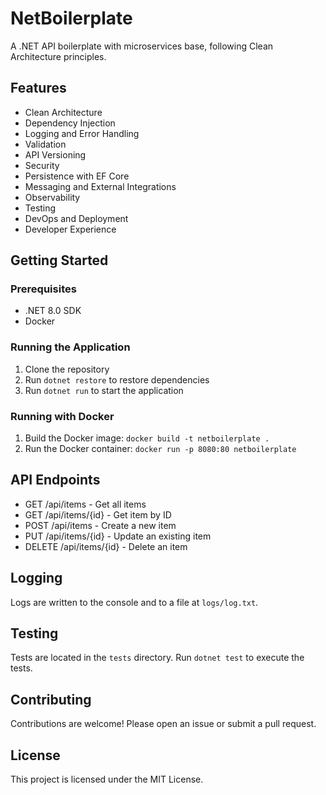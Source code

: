# NetBoilerplate

A .NET API boilerplate with microservices base, following Clean Architecture principles.

## Features

- Clean Architecture
- Dependency Injection
- Logging and Error Handling
- Validation
- API Versioning
- Security
- Persistence with EF Core
- Messaging and External Integrations
- Observability
- Testing
- DevOps and Deployment
- Developer Experience

## Getting Started

### Prerequisites

- .NET 8.0 SDK
- Docker

### Running the Application

1. Clone the repository
2. Run `dotnet restore` to restore dependencies
3. Run `dotnet run` to start the application

### Running with Docker

1. Build the Docker image: `docker build -t netboilerplate .`
2. Run the Docker container: `docker run -p 8080:80 netboilerplate`

## API Endpoints

- GET /api/items - Get all items
- GET /api/items/{id} - Get item by ID
- POST /api/items - Create a new item
- PUT /api/items/{id} - Update an existing item
- DELETE /api/items/{id} - Delete an item

## Logging

Logs are written to the console and to a file at `logs/log.txt`.

## Testing

Tests are located in the `tests` directory. Run `dotnet test` to execute the tests.

## Contributing

Contributions are welcome! Please open an issue or submit a pull request.

## License

This project is licensed under the MIT License.
